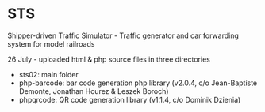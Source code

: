 # STS
Shipper-driven Traffic Simulator - Traffic generator and car forwarding system for model railroads

26 July - uploaded html & php source files in three directories
- sts02: main folder
- php-barcode: bar code generation php library (v2.0.4, c/o Jean-Baptiste Demonte, Jonathan Hourez & Leszek Boroch)
- phpqrcode: QR code generation library (v1.1.4, c/o Dominik Dzienia)
